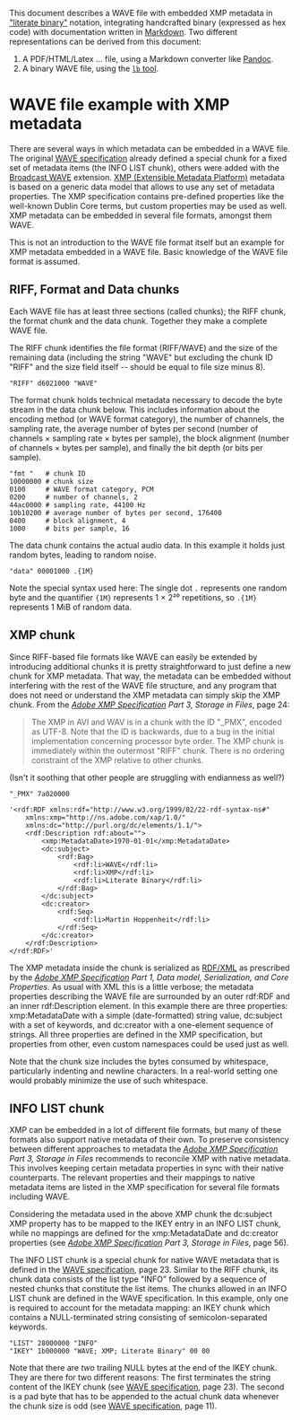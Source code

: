 This document describes a WAVE file with embedded XMP metadata in ["literate
binary"][lb] notation, integrating handcrafted binary (expressed as hex code)
with documentation written in [Markdown][Markdown]. Two different
representations can be derived from this document:

 1. A PDF/HTML/Latex ... file, using a Markdown converter like [Pandoc][Pandoc].
 2. A binary WAVE file, using the [`lb` tool][lb].

[lb]: https://github.com/marhop/literate-binary
[Markdown]: https://commonmark.org/
[Pandoc]: https://pandoc.org/

# WAVE file example with XMP metadata

There are several ways in which metadata can be embedded in a WAVE file. The
original [WAVE specification][RIFF] already defined a special chunk for a fixed
set of metadata items (the INFO LIST chunk), others were added with the
[Broadcast WAVE][BWF] extension. [XMP (Extensible Metadata Platform)][XMP]
metadata is based on a generic data model that allows to use any set of metadata
properties. The XMP specification contains pre-defined properties like the
well-known Dublin Core terms, but custom properties may be used as well. XMP
metadata can be embedded in several file formats, amongst them WAVE.

This is not an introduction to the WAVE file format itself but an example for
XMP metadata embedded in a WAVE file. Basic knowledge of the WAVE file format is
assumed.

[RIFF]: http://www-mmsp.ece.mcgill.ca/Documents/AudioFormats/WAVE/Docs/riffmci.pdf
[BWF]: https://tech.ebu.ch/docs/tech/tech3285.pdf
[XMP]: https://www.adobe.com/devnet/xmp.html

## RIFF, Format and Data chunks

Each WAVE file has at least three sections (called chunks); the RIFF chunk, the
format chunk and the data chunk. Together they make a complete WAVE file.

The RIFF chunk identifies the file format (RIFF/WAVE) and the size of the
remaining data (including the string "WAVE" but excluding the chunk ID "RIFF"
and the size field itself -- should be equal to file size minus 8).

    "RIFF" d6021000 "WAVE"

The format chunk holds technical metadata necessary to decode the byte stream in
the data chunk below. This includes information about the encoding method (or
WAVE format category), the number of channels, the sampling rate, the average
number of bytes per second (number of channels × sampling rate × bytes per
sample), the block alignment (number of channels × bytes per sample), and
finally the bit depth (or bits per sample).

    "fmt "   # chunk ID
    10000000 # chunk size
    0100     # WAVE format category, PCM
    0200     # number of channels, 2
    44ac0000 # sampling rate, 44100 Hz
    10b10200 # average number of bytes per second, 176400
    0400     # block alignment, 4
    1000     # bits per sample, 16

The data chunk contains the actual audio data. In this example it holds just
random bytes, leading to random noise.

    "data" 00001000 .{1M}

Note the special syntax used here: The single dot `.` represents one random byte
and the quantifier `{1M}` represents 1 × 2²⁰ repetitions, so `.{1M}` represents
1 MiB of random data.

## XMP chunk

Since RIFF-based file formats like WAVE can easily be extended by introducing
additional chunks it is pretty straightforward to just define a new chunk for
XMP metadata. That way, the metadata can be embedded without interfering with
the rest of the WAVE file structure, and any program that does not need or
understand the XMP metadata can simply skip the XMP chunk. From the *[Adobe XMP
Specification][XMP] Part 3, Storage in Files*, page 24:

> The XMP in AVI and WAV is in a chunk with the ID "_PMX", encoded as UTF-8.
> Note that the ID is backwards, due to a bug in the initial implementation
> concerning processor byte order. The XMP chunk is immediately within the
> outermost "RIFF" chunk. There is no ordering constraint of the XMP relative to
> other chunks.

(Isn't it soothing that other people are struggling with endianness as well?)

    "_PMX" 7a020000

    '<rdf:RDF xmlns:rdf="http://www.w3.org/1999/02/22-rdf-syntax-ns#"
        xmlns:xmp="http://ns.adobe.com/xap/1.0/"
        xmlns:dc="http://purl.org/dc/elements/1.1/">
        <rdf:Description rdf:about="">
            <xmp:MetadataDate>1970-01-01</xmp:MetadataDate>
            <dc:subject>
                <rdf:Bag>
                    <rdf:li>WAVE</rdf:li>
                    <rdf:li>XMP</rdf:li>
                    <rdf:li>Literate Binary</rdf:li>
                </rdf:Bag>
            </dc:subject>
            <dc:creator>
                <rdf:Seq>
                    <rdf:li>Martin Hoppenheit</rdf:li>
                </rdf:Seq>
            </dc:creator>
        </rdf:Description>
    </rdf:RDF>'

The XMP metadata inside the chunk is serialized as [RDF/XML][RDF] as prescribed
by the *[Adobe XMP Specification][XMP] Part 1, Data model, Serialization, and
Core Properties*. As usual with XML this is a little verbose; the metadata
properties describing the WAVE file are surrounded by an outer rdf:RDF and an
inner rdf:Description element. In this example there are three properties:
xmp:MetadataDate with a simple (date-formatted) string value, dc:subject with a
set of keywords, and dc:creator with a one-element sequence of strings. All
three properties are defined in the XMP specification, but properties from
other, even custom namespaces could be used just as well.

Note that the chunk size includes the bytes consumed by whitespace, particularly
indenting and newline characters. In a real-world setting one would probably
minimize the use of such whitespace.

[RDF]: https://en.wikipedia.org/wiki/RDF/XML

## INFO LIST chunk

XMP can be embedded in a lot of different file formats, but many of these
formats also support native metadata of their own. To preserve consistency
between different approaches to metadata the *[Adobe XMP Specification][XMP]
Part 3, Storage in Files* recommends to reconcile XMP with native metadata. This
involves keeping certain metadata properties in sync with their native
counterparts. The relevant properties and their mappings to native metadata
items are listed in the XMP specification for several file formats including
WAVE.

Considering the metadata used in the above XMP chunk the dc:subject XMP property
has to be mapped to the IKEY entry in an INFO LIST chunk, while no mappings are
defined for the xmp:MetadataDate and dc:creator properties (see *[Adobe XMP
Specification][XMP] Part 3, Storage in Files*, page 56).

The INFO LIST chunk is a special chunk for native WAVE metadata that is defined
in the [WAVE specification][RIFF], page 23. Similar to the RIFF chunk, its chunk
data consists of the list type "INFO" followed by a sequence of nested chunks
that constitute the list items. The chunks allowed in an INFO LIST chunk are
defined in the WAVE specification. In this example, only one is required to
account for the metadata mapping: an IKEY chunk which contains a NULL-terminated
string consisting of semicolon-separated keywords.

    "LIST" 28000000 "INFO"
    "IKEY" 1b000000 "WAVE; XMP; Literate Binary" 00 00

Note that there are *two* trailing NULL bytes at the end of the IKEY chunk. They
are there for two different reasons: The first terminates the string content of
the IKEY chunk (see [WAVE specification][RIFF], page 23). The second is a pad
byte that has to be appended to the actual chunk data whenever the chunk size is
odd (see [WAVE specification][RIFF], page 11).
